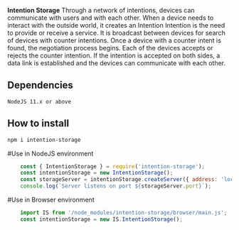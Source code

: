 **Intention Storage**
Through a network of intentions, devices can communicate with users and with each other.
When a device needs to interact with the outside world, it creates an Intention
Intention is the need to provide or receive a service.
It is broadcast between devices for search of devices with counter intentions.
Once a device with a counter intent is found, the negotiation process begins. Each of the devices accepts
or rejects the counter intention. If the intention is accepted on both sides, a data link is established
and the devices can communicate with each other.

## Dependencies
    NodeJS 11.x or above

## How to install

```sh
npm i intention-storage
```

#Use in NodeJS environment

```javascript
    const { IntentionStorage } = require('intention-storage');
    const intentionStorage = new IntentionStorage();
    const storageServer = intentionStorage.createServer({ address: 'localhost' });
    console.log(`Server listens on port ${storageServer.port}`);   
```

#Use in Browser environment

```javascript
    import IS from '/node_modules/intention-storage/browser/main.js';
    const intentionStorage = new IS.IntentionStorage();   
```